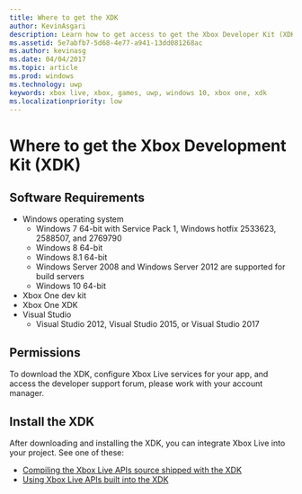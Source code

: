 ```yaml
---
title: Where to get the XDK
author: KevinAsgari
description: Learn how to get access to get the Xbox Developer Kit (XDK) as a managed partner.
ms.assetid: 5e7abfb7-5d68-4e77-a941-13dd081268ac
ms.author: kevinasg
ms.date: 04/04/2017
ms.topic: article
ms.prod: windows
ms.technology: uwp
keywords: xbox live, xbox, games, uwp, windows 10, xbox one, xdk
ms.localizationpriority: low
---
```


# Where to get the Xbox Development Kit (XDK)

## Software Requirements
- Windows operating system
    - Windows 7 64-bit with Service Pack 1, Windows hotfix 2533623, 2588507, and 2769790
    - Windows 8 64-bit
    - Windows 8.1 64-bit
    - Windows Server 2008 and Windows Server 2012 are supported for build servers
    - Windows 10 64-bit
- Xbox One dev kit
- Xbox One XDK
- Visual Studio
	- Visual Studio 2012, Visual Studio 2015, or Visual Studio 2017

## Permissions
To download the XDK, configure Xbox Live services for your app, and access the developer support forum, please work with your account manager.

## Install the XDK

After downloading and installing the XDK, you can integrate Xbox Live into your project.  See one of these:
- [Compiling the Xbox Live APIs source shipped with the XDK](compile-the-xdk-xbox-live-api-source.md)
- [Using Xbox Live APIs built into the XDK](using-xbox-live-apis-built-into-the-xdk.md)
